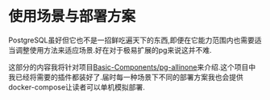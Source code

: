 # 使用场景与部署方案

PostgreSQL虽好但它也不是一招鲜吃遍天下的东西,即便在它能力范围内也需要适当调整使用方法来适应场景.好在对于极易扩展的pg来说这并不难.

这部分的内容我将针对项目[Basic-Components/pg-allinone](https://github.com/Basic-Components/pg-allinone)来介绍.这个项目中我已经将需要的插件都装好了.届时每一种场景下不同的部署方案我也会提供docker-compose让读者可以单机模拟部署.